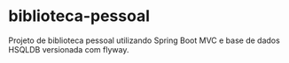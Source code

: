# biblioteca-pessoal

Projeto de biblioteca pessoal utilizando Spring Boot MVC e base de dados HSQLDB versionada com flyway.